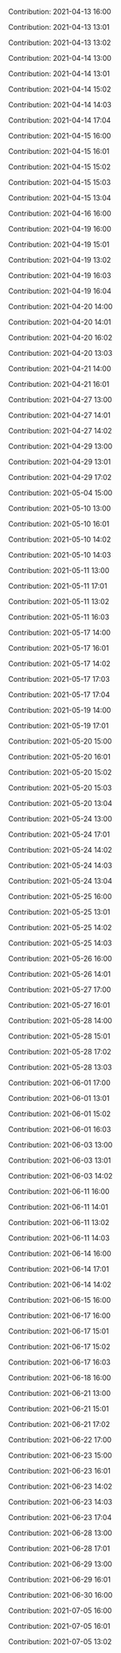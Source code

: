 Contribution: 2021-04-13 16:00

Contribution: 2021-04-13 13:01

Contribution: 2021-04-13 13:02

Contribution: 2021-04-14 13:00

Contribution: 2021-04-14 13:01

Contribution: 2021-04-14 15:02

Contribution: 2021-04-14 14:03

Contribution: 2021-04-14 17:04

Contribution: 2021-04-15 16:00

Contribution: 2021-04-15 16:01

Contribution: 2021-04-15 15:02

Contribution: 2021-04-15 15:03

Contribution: 2021-04-15 13:04

Contribution: 2021-04-16 16:00

Contribution: 2021-04-19 16:00

Contribution: 2021-04-19 15:01

Contribution: 2021-04-19 13:02

Contribution: 2021-04-19 16:03

Contribution: 2021-04-19 16:04

Contribution: 2021-04-20 14:00

Contribution: 2021-04-20 14:01

Contribution: 2021-04-20 16:02

Contribution: 2021-04-20 13:03

Contribution: 2021-04-21 14:00

Contribution: 2021-04-21 16:01

Contribution: 2021-04-27 13:00

Contribution: 2021-04-27 14:01

Contribution: 2021-04-27 14:02

Contribution: 2021-04-29 13:00

Contribution: 2021-04-29 13:01

Contribution: 2021-04-29 17:02

Contribution: 2021-05-04 15:00

Contribution: 2021-05-10 13:00

Contribution: 2021-05-10 16:01

Contribution: 2021-05-10 14:02

Contribution: 2021-05-10 14:03

Contribution: 2021-05-11 13:00

Contribution: 2021-05-11 17:01

Contribution: 2021-05-11 13:02

Contribution: 2021-05-11 16:03

Contribution: 2021-05-17 14:00

Contribution: 2021-05-17 16:01

Contribution: 2021-05-17 14:02

Contribution: 2021-05-17 17:03

Contribution: 2021-05-17 17:04

Contribution: 2021-05-19 14:00

Contribution: 2021-05-19 17:01

Contribution: 2021-05-20 15:00

Contribution: 2021-05-20 16:01

Contribution: 2021-05-20 15:02

Contribution: 2021-05-20 15:03

Contribution: 2021-05-20 13:04

Contribution: 2021-05-24 13:00

Contribution: 2021-05-24 17:01

Contribution: 2021-05-24 14:02

Contribution: 2021-05-24 14:03

Contribution: 2021-05-24 13:04

Contribution: 2021-05-25 16:00

Contribution: 2021-05-25 13:01

Contribution: 2021-05-25 14:02

Contribution: 2021-05-25 14:03

Contribution: 2021-05-26 16:00

Contribution: 2021-05-26 14:01

Contribution: 2021-05-27 17:00

Contribution: 2021-05-27 16:01

Contribution: 2021-05-28 14:00

Contribution: 2021-05-28 15:01

Contribution: 2021-05-28 17:02

Contribution: 2021-05-28 13:03

Contribution: 2021-06-01 17:00

Contribution: 2021-06-01 13:01

Contribution: 2021-06-01 15:02

Contribution: 2021-06-01 16:03

Contribution: 2021-06-03 13:00

Contribution: 2021-06-03 13:01

Contribution: 2021-06-03 14:02

Contribution: 2021-06-11 16:00

Contribution: 2021-06-11 14:01

Contribution: 2021-06-11 13:02

Contribution: 2021-06-11 14:03

Contribution: 2021-06-14 16:00

Contribution: 2021-06-14 17:01

Contribution: 2021-06-14 14:02

Contribution: 2021-06-15 16:00

Contribution: 2021-06-17 16:00

Contribution: 2021-06-17 15:01

Contribution: 2021-06-17 15:02

Contribution: 2021-06-17 16:03

Contribution: 2021-06-18 16:00

Contribution: 2021-06-21 13:00

Contribution: 2021-06-21 15:01

Contribution: 2021-06-21 17:02

Contribution: 2021-06-22 17:00

Contribution: 2021-06-23 15:00

Contribution: 2021-06-23 16:01

Contribution: 2021-06-23 14:02

Contribution: 2021-06-23 14:03

Contribution: 2021-06-23 17:04

Contribution: 2021-06-28 13:00

Contribution: 2021-06-28 17:01

Contribution: 2021-06-29 13:00

Contribution: 2021-06-29 16:01

Contribution: 2021-06-30 16:00

Contribution: 2021-07-05 16:00

Contribution: 2021-07-05 16:01

Contribution: 2021-07-05 13:02

